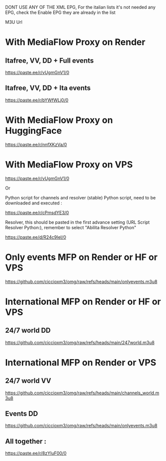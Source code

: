 DONT USE ANY OF THE XML EPG, For the italian lists it's not needed any EPG, check the Enable EPG they are already in the list

M3U Url

# With MediaFlow Proxy on Render 


## Itafree, VV, DD + Full events

https://paste.ee/r/vUgmGnV1/0


## Itafree, VV, DD + Ita events

https://paste.ee/r/bYWfWLj0/0



#  With MediaFlow Proxy on HuggingFace

https://paste.ee/r/nnfXKzVa/0



#  With MediaFlow Proxy on VPS

https://paste.ee/r/vUgmGnV1/0

Or 

Python script for channels and resolver (stable)
Python script, need to be downloaded and executed :

https://paste.ee/r/cPmsdYE3/0

Resolver, this should be pasted in the first advance setting (URL Script Resolver Python:), remember to select "Abilita Resolver Python"

https://paste.ee/d/R24c9IeI/0



#  Only events MFP on Render or HF or VPS

https://github.com/ciccioxm3/omg/raw/refs/heads/main/onlyevents.m3u8



#  International MFP on Render or HF or VPS


## 24/7 world DD

https://github.com/ciccioxm3/omg/raw/refs/heads/main/247world.m3u8



#  International MFP on Render or VPS


## 24/7 world VV

https://github.com/ciccioxm3/omg/raw/refs/heads/main/channels_world.m3u8


## Events DD

https://github.com/ciccioxm3/omg/raw/refs/heads/main/onlyevents.m3u8


## All together :

[https://paste.ee/r/8zYIuF00/0
](https://paste.ee/r/FJf9WBSx/0)
